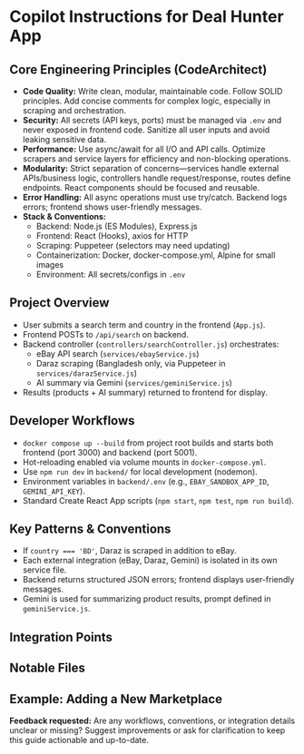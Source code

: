 # Copilot Instructions for Deal Hunter App
## Core Engineering Principles (CodeArchitect)
- **Code Quality:** Write clean, modular, maintainable code. Follow SOLID principles. Add concise comments for complex logic, especially in scraping and orchestration.
- **Security:** All secrets (API keys, ports) must be managed via `.env` and never exposed in frontend code. Sanitize all user inputs and avoid leaking sensitive data.
- **Performance:** Use async/await for all I/O and API calls. Optimize scrapers and service layers for efficiency and non-blocking operations.
- **Modularity:** Strict separation of concerns—services handle external APIs/business logic, controllers handle request/response, routes define endpoints. React components should be focused and reusable.
- **Error Handling:** All async operations must use try/catch. Backend logs errors; frontend shows user-friendly messages.
- **Stack & Conventions:**
  - Backend: Node.js (ES Modules), Express.js
  - Frontend: React (Hooks), axios for HTTP
  - Scraping: Puppeteer (selectors may need updating)
  - Containerization: Docker, docker-compose.yml, Alpine for small images
  - Environment: All secrets/configs in `.env`

## Project Overview
  - User submits a search term and country in the frontend (`App.js`).
  - Frontend POSTs to `/api/search` on backend.
  - Backend controller (`controllers/searchController.js`) orchestrates:
    - eBay API search (`services/ebayService.js`)
    - Daraz scraping (Bangladesh only, via Puppeteer in `services/darazService.js`)
    - AI summary via Gemini (`services/geminiService.js`)
  - Results (products + AI summary) returned to frontend for display.

## Developer Workflows
  - `docker compose up --build` from project root builds and starts both frontend (port 3000) and backend (port 5001).
  - Hot-reloading enabled via volume mounts in `docker-compose.yml`.
  - Use `npm run dev` in `backend/` for local development (nodemon).
  - Environment variables in `backend/.env` (e.g., `EBAY_SANDBOX_APP_ID`, `GEMINI_API_KEY`).
  - Standard Create React App scripts (`npm start`, `npm test`, `npm run build`).

## Key Patterns & Conventions
  - If `country === 'BD'`, Daraz is scraped in addition to eBay.
  - Each external integration (eBay, Daraz, Gemini) is isolated in its own service file.
  - Backend returns structured JSON errors; frontend displays user-friendly messages.
  - Gemini is used for summarizing product results, prompt defined in `geminiService.js`.

## Integration Points

## Notable Files

## Example: Adding a New Marketplace

**Feedback requested:** Are any workflows, conventions, or integration details unclear or missing? Suggest improvements or ask for clarification to keep this guide actionable and up-to-date.
